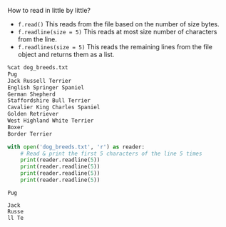 How to read in little by little?
* `f.read()` This reads from the file based on the number of size bytes.
* `f.readline(size = 5)` This reads at most size number of characters from the line.
* `f.readlines(size = 5)` This reads the remaining lines from the file object and returns them as a list.

```sh
%cat dog_breeds.txt
Pug
Jack Russell Terrier
English Springer Spaniel
German Shepherd
Staffordshire Bull Terrier
Cavalier King Charles Spaniel
Golden Retriever
West Highland White Terrier
Boxer
Border Terrier
```
```py
with open('dog_breeds.txt', 'r') as reader:
    # Read & print the first 5 characters of the line 5 times
    print(reader.readline(5))
    print(reader.readline(5))
    print(reader.readline(5))
    print(reader.readline(5))
```

```
Pug

Jack
Russe
ll Te
```
